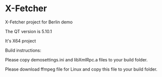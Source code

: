 # X-Fetcher
X-Fetcher project for Berlin demo

The QT version is 5.10.1

It's X64 project

Build instructions:

Please copy demosettings.ini and libXmlRpc.a files to your build folder.

Please download ffmpeg file for Linux and copy this file to  your build folder.

